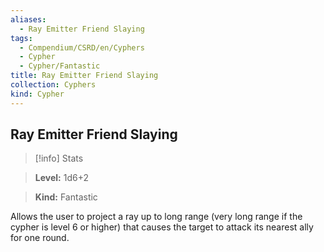 ```yaml
---
aliases:
  - Ray Emitter Friend Slaying
tags:
  - Compendium/CSRD/en/Cyphers
  - Cypher
  - Cypher/Fantastic
title: Ray Emitter Friend Slaying
collection: Cyphers
kind: Cypher
---
```

## Ray Emitter Friend Slaying    
>[!info] Stats    
> **Level:** 1d6+2    
> **Kind:** Fantastic  
    
Allows the user to project a ray up to long range (very long range if the cypher is level 6 or higher) that causes the target to attack its nearest ally for one round.